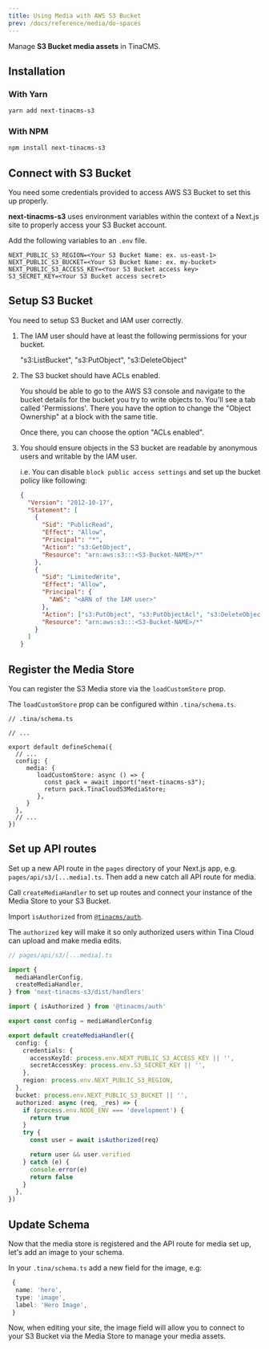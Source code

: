 ```yaml
---
title: Using Media with AWS S3 Bucket
prev: /docs/reference/media/do-spaces
---
```


Manage **S3 Bucket media assets** in TinaCMS.

## Installation

### With Yarn

```bash
yarn add next-tinacms-s3
```

### With NPM

```bash
npm install next-tinacms-s3
```

## Connect with S3 Bucket

You need some credentials provided to access AWS S3 Bucket to set this up properly.

**next-tinacms-s3** uses environment variables within the context of a Next.js site to properly access your S3 Bucket account.

Add the following variables to an `.env` file.

```
NEXT_PUBLIC_S3_REGION=<Your S3 Bucket Name: ex. us-east-1>
NEXT_PUBLIC_S3_BUCKET=<Your S3 Bucket Name: ex. my-bucket>
NEXT_PUBLIC_S3_ACCESS_KEY=<Your S3 Bucket access key>
S3_SECRET_KEY=<Your S3 Bucket access secret>
```

## Setup S3 Bucket

You need to setup S3 Bucket and IAM user correctly.

1. The IAM user should have at least the following permissions for your bucket.

   "s3:ListBucket",
   "s3:PutObject",
   "s3:DeleteObject"

2) The S3 bucket should have ACLs enabled.

   You should be able to go to the AWS S3 console and navigate to the bucket details for the bucket you try to write objects to. You'll see a tab called 'Permissions'. There you have the option to change the "Object Ownership" at a block with the same title.

   Once there, you can choose the option "ACLs enabled".

3. You should ensure objects in the S3 bucket are readable by anonymous users and writable by the IAM user.

   i.e. You can disable `block public access settings` and set up the bucket policy like following:

   ```json
   {
     "Version": "2012-10-17",
     "Statement": [
       {
         "Sid": "PublicRead",
         "Effect": "Allow",
         "Principal": "*",
         "Action": "s3:GetObject",
         "Resource": "arn:aws:s3:::<S3-Bucket-NAME>/*"
       },
       {
         "Sid": "LimitedWrite",
         "Effect": "Allow",
         "Principal": {
           "AWS": "<ARN of the IAM user>"
         },
         "Action": ["s3:PutObject", "s3:PutObjectAcl", "s3:DeleteObject"],
         "Resource": "arn:aws:s3:::<S3-Bucket-NAME>/*"
       }
     ]
   }
   ```

## Register the Media Store

You can register the S3 Media store via the `loadCustomStore` prop.

The `loadCustomStore` prop can be configured within `.tina/schema.ts`.

```tsx
// .tina/schema.ts

// ...

export default defineSchema({
  // ...
  config: {
     media: {
        loadCustomStore: async () => {
          const pack = await import("next-tinacms-s3");
          return pack.TinaCloudS3MediaStore;
        },
     }
  },
  // ...
})
```

## Set up API routes

Set up a new API route in the `pages` directory of your Next.js app, e.g. `pages/api/s3/[...media].ts`.
Then add a new catch all API route for media.

Call `createMediaHandler` to set up routes and connect your instance of the Media Store to your S3 Bucket.

Import `isAuthorized` from [`@tinacms/auth`](https://github.com/tinacms/tinacms/tree/main/packages/%40tinacms/auth).

The `authorized` key will make it so only authorized users within Tina Cloud can upload and make media edits.

```ts
// pages/api/s3/[...media].ts

import {
  mediaHandlerConfig,
  createMediaHandler,
} from 'next-tinacms-s3/dist/handlers'

import { isAuthorized } from '@tinacms/auth'

export const config = mediaHandlerConfig

export default createMediaHandler({
  config: {
    credentials: {
      accessKeyId: process.env.NEXT_PUBLIC_S3_ACCESS_KEY || '',
      secretAccessKey: process.env.S3_SECRET_KEY || '',
    },
    region: process.env.NEXT_PUBLIC_S3_REGION,
  },
  bucket: process.env.NEXT_PUBLIC_S3_BUCKET || '',
  authorized: async (req, _res) => {
    if (process.env.NODE_ENV === 'development') {
      return true
    }
    try {
      const user = await isAuthorized(req)

      return user && user.verified
    } catch (e) {
      console.error(e)
      return false
    }
  },
})
```

## Update Schema

Now that the media store is registered and the API route for media set up, let's add an image to your schema.

In your `.tina/schema.ts` add a new field for the image, e.g:

```ts
 {
  name: 'hero',
  type: 'image',
  label: 'Hero Image',
 }
```

Now, when editing your site, the image field will allow you to connect to your S3 Bucket via the Media Store to manage your media assets.
